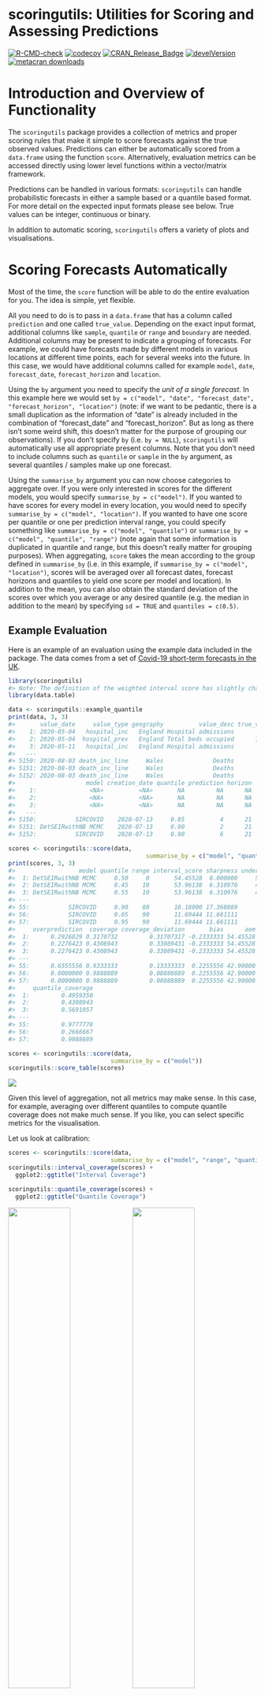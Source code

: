 scoringutils: Utilities for Scoring and Assessing Predictions
================

[![R-CMD-check](https://github.com/epiforecasts/scoringutils/workflows/R-CMD-check/badge.svg)](https://github.com/epiforecasts/scoringutils/actions)
[![codecov](https://codecov.io/gh/epiforecasts/scoringutils/branch/master/graphs/badge.svg)](https://codecov.io/gh/epiforecasts/scoringutils/)
[![CRAN_Release_Badge](https://www.r-pkg.org/badges/version-ago/scoringutils)](https://CRAN.R-project.org/package=scoringutils)
[![develVersion](https://img.shields.io/badge/devel%20version-0.1.7-green.svg?style=flat)](https://github.com/epiforecasts/scoringutils)
[![metacran
downloads](http://cranlogs.r-pkg.org/badges/grand-total/scoringutils)](https://cran.r-project.org/package=scoringutils)
<!-- badges: end -->

# Introduction and Overview of Functionality

The `scoringutils` package provides a collection of metrics and proper
scoring rules that make it simple to score forecasts against the true
observed values. Predictions can either be automatically scored from a
`data.frame` using the function `score`. Alternatively,
evaluation metrics can be accessed directly using lower level functions
within a vector/matrix framework.

Predictions can be handled in various formats: `scoringutils` can handle
probabilistic forecasts in either a sample based or a quantile based
format. For more detail on the expected input formats please see below.
True values can be integer, continuous or binary.

In addition to automatic scoring, `scoringutils` offers a variety of
plots and visualisations.

# Scoring Forecasts Automatically

Most of the time, the `score` function will be able to do the
entire evaluation for you. The idea is simple, yet flexible.

All you need to do is to pass in a `data.frame` that has a column called
`prediction` and one called `true_value`. Depending on the exact input
format, additional columns like `sample`, `quantile` or `range` and
`boundary` are needed. Additional columns may be present to indicate a
grouping of forecasts. For example, we could have forecasts made by
different models in various locations at different time points, each for
several weeks into the future. In this case, we would have additional
columns called for example `model`, `date`, `forecast_date`,
`forecast_horizon` and `location`.

Using the `by` argument you need to specify the *unit of a single
forecast*. In this example here we would set
`by = c("model", "date", "forecast_date", "forecast_horizon", "location")`
(note: if we want to be pedantic, there is a small duplication as the
information of “date” is already included in the combination of
“forecast_date” and “forecast_horizon”. But as long as there isn’t some
weird shift, this doesn’t matter for the purpose of grouping our
observations). If you don’t specify `by` (i.e. `by = NULL`),
`scoringutils` will automatically use all appropriate present columns.
Note that you don’t need to include columns such as `quantile` or
`sample` in the `by` argument, as several quantiles / samples make up
one forecast.

Using the `summarise_by` argument you can now choose categories to
aggregate over. If you were only interested in scores for the different
models, you would specify `summarise_by = c("model")`. If you wanted to
have scores for every model in every location, you would need to specify
`summarise_by = c("model", "location")`. If you wanted to have one score
per quantile or one per prediction interval range, you could specify
something like `summarise_by = c("model", "quantile")` or
`summarise_by = c("model", "quantile", "range")` (note again that some
information is duplicated in quantile and range, but this doesn’t really
matter for grouping purposes). When aggregating, `score` takes
the mean according to the group defined in `summarise_by` (i.e. in this
example, if `summarise_by = c("model", "location")`, scores will be
averaged over all forecast dates, forecast horizons and quantiles to
yield one score per model and location). In addition to the mean, you
can also obtain the standard deviation of the scores over which you
average or any desired quantile (e.g. the median in addition to the
mean) by specifying `sd = TRUE` and `quantiles = c(0.5)`.

## Example Evaluation

Here is an example of an evaluation using the example data included in
the package. The data comes from a set of [Covid-19 short-term forecasts
in the UK](https://github.com/epiforecasts/covid19.forecasts.uk).

``` r
library(scoringutils)
#> Note: The definition of the weighted interval score has slightly changed in version 0.1.5. If you want to use the old definition, use the argument `count_median_twice = TRUE` in the function `score()`
library(data.table)
```

``` r
data <- scoringutils::example_quantile
print(data, 3, 3)
#>       value_date     value_type geography          value_desc true_value
#>    1: 2020-05-04   hospital_inc   England Hospital admissions       1043
#>    2: 2020-05-04  hospital_prev   England Total beds occupied      10648
#>    3: 2020-05-11   hospital_inc   England Hospital admissions        743
#>   ---                                                                   
#> 5150: 2020-08-03 death_inc_line     Wales              Deaths          1
#> 5151: 2020-08-03 death_inc_line     Wales              Deaths          1
#> 5152: 2020-08-03 death_inc_line     Wales              Deaths          1
#>                    model creation_date quantile prediction horizon
#>    1:               <NA>          <NA>       NA         NA      NA
#>    2:               <NA>          <NA>       NA         NA      NA
#>    3:               <NA>          <NA>       NA         NA      NA
#>   ---                                                             
#> 5150:           SIRCOVID    2020-07-13     0.85          4      21
#> 5151: DetSEIRwithNB MCMC    2020-07-13     0.90          2      21
#> 5152:           SIRCOVID    2020-07-13     0.90          6      21

scores <- scoringutils::score(data, 
                                       summarise_by = c("model", "quantile", "range"))
print(scores, 3, 3)
#>                  model quantile range interval_score sharpness underprediction
#>  1: DetSEIRwithNB MCMC     0.50     0       54.45528  0.000000     54.16260163
#>  2: DetSEIRwithNB MCMC     0.45    10       53.96138  6.310976     47.42276423
#>  3: DetSEIRwithNB MCMC     0.55    10       53.96138  6.310976     47.42276423
#> ---                                                                           
#> 55:           SIRCOVID     0.90    80       18.18000 17.368889      0.15555556
#> 56:           SIRCOVID     0.05    90       11.69444 11.661111      0.03333333
#> 57:           SIRCOVID     0.95    90       11.69444 11.661111      0.03333333
#>     overprediction  coverage coverage_deviation       bias      aem
#>  1:      0.2926829 0.3170732         0.31707317 -0.2333333 54.45528
#>  2:      0.2276423 0.4308943         0.33089431 -0.2333333 54.45528
#>  3:      0.2276423 0.4308943         0.33089431 -0.2333333 54.45528
#> ---                                                                
#> 55:      0.6555556 0.9333333         0.13333333  0.2255556 42.90000
#> 56:      0.0000000 0.9888889         0.08888889  0.2255556 42.90000
#> 57:      0.0000000 0.9888889         0.08888889  0.2255556 42.90000
#>     quantile_coverage
#>  1:         0.4959350
#>  2:         0.4308943
#>  3:         0.5691057
#> ---                  
#> 55:         0.9777778
#> 56:         0.2666667
#> 57:         0.9888889
```

<!-- Using an appropriate level of summary, we can easily use the output for visualisation. The `scoringutils` package offers some built-in functions to help get a sense of the data -->

``` r
scores <- scoringutils::score(data, 
                             summarise_by = c("model"))
scoringutils::score_table(scores)
```

![](man/figures/unnamed-chunk-4-1.png)<!-- -->

Given this level of aggregation, not all metrics may make sense. In this
case, for example, averaging over different quantiles to compute
quantile coverage does not make much sense. If you like, you can select
specific metrics for the visualisation.

Let us look at calibration:

``` r
scores <- scoringutils::score(data, 
                             summarise_by = c("model", "range", "quantile"))
scoringutils::interval_coverage(scores) + 
  ggplot2::ggtitle("Interval Coverage")

scoringutils::quantile_coverage(scores) + 
  ggplot2::ggtitle("Quantile Coverage")
```

<img src="man/figures/unnamed-chunk-5-1.png" width="50%" /><img src="man/figures/unnamed-chunk-5-2.png" width="50%" />

Let us look at the individual components of the weighted interval score:

``` r
scores <- scoringutils::score(data, 
                             summarise_by = c("model", "value_desc"))
scoringutils::wis_components(scores, facet_formula = ~ value_desc)
```

![](man/figures/unnamed-chunk-6-1.png)<!-- -->

We can also look at contributions to different metrics by range:

``` r
scores <- scoringutils::score(data, 
                             summarise_by = c("model", "range", "value_desc"))
scoringutils::plot_ranges(scores, y = "interval_score", 
                         facet_formula = ~ value_desc)
```

![](man/figures/unnamed-chunk-7-1.png)<!-- -->

We can also visualise metrics using a heatmap:

``` r
scores <- scoringutils::score(data, 
                             summarise_by = c("model", "horizon"))
scores <- scores[, horizon := as.factor(horizon)]
scoringutils::plot_heatmap(scores, 
                            x = "horizon", metric = "bias")
```

![](man/figures/unnamed-chunk-8-1.png)<!-- -->

### Expected Input Formats

The `score` function is designed to work with various different
input formats. The following formats are currently supported:

quantile forecasts in either a plain quantile format or in a format that
specifies interval ranges and the boundary of a given interval range.

``` r
print(scoringutils::example_quantile, 3, 3)
#>       value_date     value_type geography          value_desc true_value
#>    1: 2020-05-04   hospital_inc   England Hospital admissions       1043
#>    2: 2020-05-04  hospital_prev   England Total beds occupied      10648
#>    3: 2020-05-11   hospital_inc   England Hospital admissions        743
#>   ---                                                                   
#> 5150: 2020-08-03 death_inc_line     Wales              Deaths          1
#> 5151: 2020-08-03 death_inc_line     Wales              Deaths          1
#> 5152: 2020-08-03 death_inc_line     Wales              Deaths          1
#>                    model creation_date quantile prediction horizon
#>    1:               <NA>          <NA>       NA         NA      NA
#>    2:               <NA>          <NA>       NA         NA      NA
#>    3:               <NA>          <NA>       NA         NA      NA
#>   ---                                                             
#> 5150:           SIRCOVID    2020-07-13     0.85          4      21
#> 5151: DetSEIRwithNB MCMC    2020-07-13     0.90          2      21
#> 5152:           SIRCOVID    2020-07-13     0.90          6      21
print(scoringutils::example_range_long, 3, 3)
#>       value_date     value_type geography          value_desc true_value
#>    1: 2020-05-04   hospital_inc   England Hospital admissions       1043
#>    2: 2020-05-04  hospital_prev   England Total beds occupied      10648
#>    3: 2020-05-11   hospital_inc   England Hospital admissions        743
#>   ---                                                                   
#> 5417: 2020-07-27 death_inc_line     Wales              Deaths          1
#> 5418: 2020-08-03 death_inc_line     Wales              Deaths          1
#> 5419: 2020-08-03 death_inc_line     Wales              Deaths          1
#>                    model creation_date prediction horizon boundary range
#>    1:               <NA>          <NA>         NA      NA     <NA>    NA
#>    2:               <NA>          <NA>         NA      NA     <NA>    NA
#>    3:               <NA>          <NA>         NA      NA     <NA>    NA
#>   ---                                                                   
#> 5417:           SIRCOVID    2020-07-13          1      14    upper     0
#> 5418: DetSEIRwithNB MCMC    2020-07-13          0      21    upper     0
#> 5419:           SIRCOVID    2020-07-13          1      21    upper     0
print(scoringutils::example_range_wide, 3, 3)
#>      value_date     value_type        geography          value_desc true_value
#>   1: 2020-05-04 death_inc_line          England              Deaths        448
#>   2: 2020-05-04 death_inc_line Northern Ireland              Deaths          9
#>   3: 2020-05-04 death_inc_line         Scotland              Deaths         40
#>  ---                                                                          
#> 344: 2020-08-03  hospital_prev          England Total beds occupied        784
#> 345: 2020-08-03  hospital_prev         Scotland Total beds occupied        265
#> 346: 2020-08-03       icu_prev         Scotland   ICU beds occupied          3
#>                   model creation_date horizon lower_0 lower_10 lower_20
#>   1:               <NA>          <NA>      NA      NA       NA       NA
#>   2:               <NA>          <NA>      NA      NA       NA       NA
#>   3:               <NA>          <NA>      NA      NA       NA       NA
#>  ---                                                                   
#> 344:               <NA>          <NA>      NA      NA       NA       NA
#> 345:               <NA>          <NA>      NA      NA       NA       NA
#> 346: DetSEIRwithNB MCMC    2020-07-13      21       2        2        2
#>      lower_30 lower_40 lower_50 lower_60 lower_70 lower_80 lower_90 upper_0
#>   1:       NA       NA       NA       NA       NA       NA       NA      NA
#>   2:       NA       NA       NA       NA       NA       NA       NA      NA
#>   3:       NA       NA       NA       NA       NA       NA       NA      NA
#>  ---                                                                       
#> 344:       NA       NA       NA       NA       NA       NA       NA      NA
#> 345:       NA       NA       NA       NA       NA       NA       NA      NA
#> 346:        2        2        1        1        1        1        0       2
#>      upper_10 upper_20 upper_30 upper_40 upper_50 upper_60 upper_70 upper_80
#>   1:       NA       NA       NA       NA       NA       NA       NA       NA
#>   2:       NA       NA       NA       NA       NA       NA       NA       NA
#>   3:       NA       NA       NA       NA       NA       NA       NA       NA
#>  ---                                                                        
#> 344:       NA       NA       NA       NA       NA       NA       NA       NA
#> 345:       NA       NA       NA       NA       NA       NA       NA       NA
#> 346:        3        3        3        3        4        4        4        5
#>      upper_90
#>   1:       NA
#>   2:       NA
#>   3:       NA
#>  ---         
#> 344:       NA
#> 345:       NA
#> 346:        6
```

sample based format with either continuous or integer values

``` r
print(scoringutils::example_integer, 3, 3)
#>        value_date     value_type geography          value_desc    model
#>     1: 2020-05-04   hospital_inc   England Hospital admissions     <NA>
#>     2: 2020-05-04  hospital_prev   England Total beds occupied     <NA>
#>     3: 2020-05-11   hospital_inc   England Hospital admissions     <NA>
#>    ---                                                                 
#> 13427: 2020-08-03 death_inc_line     Wales              Deaths SIRCOVID
#> 13428: 2020-08-03 death_inc_line     Wales              Deaths SIRCOVID
#> 13429: 2020-08-03 death_inc_line     Wales              Deaths SIRCOVID
#>        creation_date horizon prediction sample true_value
#>     1:          <NA>      NA         NA     NA       1043
#>     2:          <NA>      NA         NA     NA      10648
#>     3:          <NA>      NA         NA     NA        743
#>    ---                                                   
#> 13427:    2020-07-13      21          0     48          1
#> 13428:    2020-07-13      21          0     49          1
#> 13429:    2020-07-13      21          0     50          1
print(scoringutils::example_continuous, 3, 3)
#>        value_date     value_type geography          value_desc    model
#>     1: 2020-05-04   hospital_inc   England Hospital admissions     <NA>
#>     2: 2020-05-04  hospital_prev   England Total beds occupied     <NA>
#>     3: 2020-05-11   hospital_inc   England Hospital admissions     <NA>
#>    ---                                                                 
#> 13427: 2020-08-03 death_inc_line     Wales              Deaths SIRCOVID
#> 13428: 2020-08-03 death_inc_line     Wales              Deaths SIRCOVID
#> 13429: 2020-08-03 death_inc_line     Wales              Deaths SIRCOVID
#>        creation_date horizon   prediction sample true_value
#>     1:          <NA>      NA           NA     NA       1043
#>     2:          <NA>      NA           NA     NA      10648
#>     3:          <NA>      NA           NA     NA        743
#>    ---                                                     
#> 13427:    2020-07-13      21 0.3340917507     48          1
#> 13428:    2020-07-13      21 0.3540187438     49          1
#> 13429:    2020-07-13      21 0.0001998965     50          1
```

forecasts in a binary format:

``` r
print(scoringutils::example_binary, 3, 3)
#>      value_date     value_type geography          value_desc              model
#>   1: 2020-05-04   hospital_inc   England Hospital admissions               <NA>
#>   2: 2020-05-04  hospital_prev   England Total beds occupied               <NA>
#>   3: 2020-05-11   hospital_inc   England Hospital admissions               <NA>
#>  ---                                                                           
#> 344: 2020-07-27 death_inc_line     Wales              Deaths           SIRCOVID
#> 345: 2020-08-03 death_inc_line     Wales              Deaths DetSEIRwithNB MCMC
#> 346: 2020-08-03 death_inc_line     Wales              Deaths           SIRCOVID
#>      creation_date horizon prediction true_value
#>   1:          <NA>      NA         NA         NA
#>   2:          <NA>      NA         NA         NA
#>   3:          <NA>      NA         NA         NA
#>  ---                                            
#> 344:    2020-07-13      14       0.34          0
#> 345:    2020-07-13      21       0.22          1
#> 346:    2020-07-13      21       0.26          0
```

It also offers functionality to convert between these formats. For more
information have a look at the documentation of the following functions:

``` r
scoringutils::sample_to_quantile() # convert from sample based to quantile format
scoringutils::range_long_to_quantile() # convert from range format to plain quantile
scoringutils::quantile_to_range_long() # convert the other way round
scoringutils::range_wide_to_long() # convert range based format from wide to long
scoringutils::range_long_to_wide() # convert the other way round
```

# Scoring Forecasts Directly

A variety of metrics and scoring rules can also be accessed directly
through the `scoringutils` package.

The following gives an overview of (most of) the implemented metrics.

## Bias

The function `bias` determines bias from predictive Monte-Carlo samples,
automatically recognising whether forecasts are continuous or integer
valued.

For continuous forecasts, Bias is measured as
*B*<sub>*t*</sub>(*P*<sub>*t*</sub>,*x*<sub>*t*</sub>) = 1 − 2 ⋅ (*P*<sub>*t*</sub>(*x*<sub>*t*</sub>))

where *P*<sub>*t*</sub> is the empirical cumulative distribution
function of the prediction for the true value *x*<sub>*t*</sub>.
Computationally, *P*<sub>*t*</sub>(*x*<sub>*t*</sub>) is just calculated
as the fraction of predictive samples for *x*<sub>*t*</sub> that are
smaller than *x*<sub>*t*</sub>.

For integer valued forecasts, Bias is measured as

*B*<sub>*t*</sub>(*P*<sub>*t*</sub>,*x*<sub>*t*</sub>) = 1 − (*P*<sub>*t*</sub>(*x*<sub>*t*</sub>)+*P*<sub>*t*</sub>(*x*<sub>*t*</sub>+1))

to adjust for the integer nature of the forecasts. In both cases, Bias
can assume values between -1 and 1 and is 0 ideally.

``` r
## integer valued forecasts
true_values <- rpois(30, lambda = 1:30)
predictions <- replicate(200, rpois(n = 30, lambda = 1:30))
bias(true_values, predictions)
#>  [1] -0.700 -0.520 -0.460 -0.665  0.305  0.780  0.750 -0.600 -0.935  0.975
#> [11] -0.410 -0.380 -0.135  0.080  0.580 -0.310 -0.380 -0.195  0.375  0.700
#> [21]  0.545 -0.010  0.080 -0.440  0.885  0.310  0.530 -0.945 -0.045 -0.635

## continuous forecasts
true_values <- rnorm(30, mean = 1:30)
predictions <- replicate(200, rnorm(30, mean = 1:30))
bias(true_values, predictions)
#>  [1] -0.17  0.42  0.53 -0.70  0.71 -0.49 -0.71  0.28 -0.51  0.53  0.92  0.52
#> [13]  0.31 -0.92  0.03  0.75 -0.66  0.59  0.48 -0.83 -0.99 -0.66 -0.57  0.54
#> [25]  0.43 -0.33 -0.27 -0.39  0.58 -0.17
```

## Sharpness

Sharpness is the ability of the model to generate predictions within a
narrow range. It is a data-independent measure, and is purely a feature
of the forecasts themselves.

Sharpness of predictive samples corresponding to one single true value
is measured as the normalised median of the absolute deviation from the
median of the predictive samples. For details, see `?stats::mad`

``` r
predictions <- replicate(200, rpois(n = 30, lambda = 1:30))
sharpness(predictions)
#>  [1] 1.4826 1.4826 1.4826 1.4826 1.4826 2.9652 2.9652 2.9652 2.9652 2.9652
#> [11] 4.4478 2.9652 2.9652 2.9652 4.4478 4.4478 3.7065 4.4478 4.4478 4.4478
#> [21] 5.9304 4.4478 4.4478 4.4478 4.4478 4.4478 4.4478 5.9304 4.4478 5.9304
```

## Calibration

Calibration or reliability of forecasts is the ability of a model to
correctly identify its own uncertainty in making predictions. In a model
with perfect calibration, the observed data at each time point look as
if they came from the predictive probability distribution at that time.

Equivalently, one can inspect the probability integral transform of the
predictive distribution at time t,

*u*<sub>*t*</sub> = *F*<sub>*t*</sub>(*x*<sub>*t*</sub>)

where *x*<sub>*t*</sub> is the observed data point at time
*t* in *t*<sub>1</sub>, …, *t*<sub>*n*</sub>, n being the number of
forecasts, and *F*<sub>*t*</sub> is the (continuous) predictive
cumulative probability distribution at time t. If the true probability
distribution of outcomes at time t is *G*<sub>*t*</sub> then the
forecasts *F*<sub>*t*</sub> are said to be ideal if
*F*<sub>*t*</sub> = *G*<sub>*t*</sub> at all times *t*. In that case,
the probabilities ut are distributed uniformly.

In the case of discrete outcomes such as incidence counts, the PIT is no
longer uniform even when forecasts are ideal. In that case a randomised
PIT can be used instead:

*u*<sub>*t*</sub> = *P*<sub>*t*</sub>(*k*<sub>*t*</sub>) + *v* ⋅ (*P*<sub>*t*</sub>(*k*<sub>*t*</sub>)−*P*<sub>*t*</sub>(*k*<sub>*t*</sub>−1))

where *k*<sub>*t*</sub> is the observed count, *P*<sub>*t*</sub>(*x*) is
the predictive cumulative probability of observing incidence *k* at time
*t*, *P*<sub>*t*</sub>(−1) = 0 by definition and *v* is standard uniform
and independent of *k*. If *P*<sub>*t*</sub> is the true cumulative
probability distribution, then *u*<sub>*t*</sub> is standard uniform.

The function checks whether integer or continuous forecasts were
provided. It then applies the (randomised) probability integral and
tests the values *u*<sub>*t*</sub> for uniformity using the
Anderson-Darling test.

As a rule of thumb, there is no evidence to suggest a forecasting model
is miscalibrated if the p-value found was greater than a threshold of
*p* \>  = 0.1, some evidence that it was miscalibrated if
0.01 \< *p* \< 0.1, and good evidence that it was miscalibrated if
*p* \<  = 0.01. In this context it should be noted, though, that
uniformity of the PIT is a necessary but not sufficient condition of
calibration. It should als be noted that the test only works given
sufficient samples, otherwise the Null hypothesis will often be rejected
outright.

## Continuous Ranked Probability Score (CRPS)

Wrapper around the `crps_sample` function from the `scoringRules`
package. For more information look at the manuals from the
`scoringRules` package. The function can be used for continuous as well
as integer valued forecasts. Smaller values are better.

``` r
true_values <- rpois(30, lambda = 1:30)
predictions <- replicate(200, rpois(n = 30, lambda = 1:30))
crps(true_values, predictions)
#>  [1] 0.633225 0.522550 0.396400 2.935500 0.646975 1.092100 1.673725 1.208975
#>  [9] 2.349250 1.457050 1.492775 3.949725 1.190300 3.185700 5.178925 0.968050
#> [17] 0.979150 1.072325 2.183100 4.927400 1.109600 1.740250 1.685275 1.841800
#> [25] 1.937725 1.789300 2.097750 1.441450 7.593550 8.196575
```

## Dawid-Sebastiani Score (DSS)

Wrapper around the `dss_sample` function from the `scoringRules`
package. For more information look at the manuals from the
`scoringRules` package. The function can be used for continuous as well
as integer valued forecasts. Smaller values are better.

``` r
true_values <- rpois(30, lambda = 1:30)
predictions <- replicate(200, rpois(n = 30, lambda = 1:30))
dss(true_values, predictions)
#>  [1] -0.1800783  1.0913706  1.0079771  3.4442881  1.3031143  1.8876494
#>  [7]  2.3585774  2.2110750  2.3802473  2.6640302  3.0230465  7.3333000
#> [13]  2.7466030  2.8338357  2.8143720  2.8633432  2.8711060  3.3624147
#> [19]  3.0109214  3.0643456  3.1705285  3.9281835  3.3284476 16.2662208
#> [25]  3.2660274  3.5280882  3.9380496  4.4371102  3.4380811  3.6981317
```

## Log Score

Wrapper around the `log_sample` function from the `scoringRules`
package. For more information look at the manuals from the
`scoringRules` package. The function should not be used for integer
valued forecasts. While Log Scores are in principle possible for integer
valued forecasts they require a kernel density estimate which is not
well defined for discrete values. Smaller values are better.

``` r
true_values <- rnorm(30, mean = 1:30)
predictions <- replicate(200, rnorm(n = 30, mean = 1:30))
logs(true_values, predictions)
#>  [1] 1.2611949 2.0085114 0.9560384 1.0689759 1.0129317 1.4904568 2.9205285
#>  [8] 0.8460895 1.4281170 0.9316350 0.9953321 1.0236646 0.9766526 1.8764237
#> [15] 1.6515511 1.0918181 2.1622704 1.5427550 0.8694894 1.5452538 0.9868115
#> [22] 0.9044315 1.3446104 1.9701726 1.1217898 1.2175854 1.4064990 1.0417268
#> [29] 1.1115333 0.8998055
```

## Brier Score

The Brier score is a proper score rule that assesses the accuracy of
probabilistic binary predictions. The outcomes can be either 0 or 1, the
predictions must be a probability that the true outcome will be 1.

The Brier Score is then computed as the mean squared error between the
probabilistic prediction and the true outcome.

``` r
true_values <- sample(c(0,1), size = 30, replace = TRUE)
predictions <- runif(n = 30, min = 0, max = 1)

brier_score(true_values, predictions)
#> [1] 0.3554911
```

## Interval Score

The Interval Score is a Proper Scoring Rule to score quantile
predictions, following Gneiting and Raftery (2007). Smaller values are
better.

The score is computed as

![interval_score](man/figures/interval_score.png)

where 1() is the indicator function and *α* is the decimal value that
indicates how much is outside the prediction interval. To improve
usability, the user is asked to provide an interval range in percentage
terms, i.e. interval_range = 90 (percent) for a 90 percent prediction
interval. Correspondingly, the user would have to provide the 5% and 95%
quantiles (the corresponding alpha would then be 0.1). No specific
distribution is assumed, but the range has to be symmetric (i.e you
can’t use the 0.1 quantile as the lower bound and the 0.7 quantile as
the upper). Setting `weigh = TRUE` will weigh the score by
$\\frac{\\alpha}{2}$ such that the Interval Score converges to the CRPS
for increasing number of quantiles.

``` r
true_values <- rnorm(30, mean = 1:30)
interval_range <- 90
alpha <- (100 - interval_range) / 100
lower <- qnorm(alpha/2, rnorm(30, mean = 1:30))
upper <- qnorm((1- alpha/2), rnorm(30, mean = 1:30))

interval_score(true_values = true_values,
               lower = lower,
               upper = upper,
               interval_range = interval_range)
#>  [1] 0.1435602 0.1363273 0.1214869 0.3309745 0.1909975 0.1015329 0.1686463
#>  [8] 0.1605127 0.2402594 0.1066244 0.7533624 0.5321044 0.1682648 0.2013887
#> [15] 0.3317460 0.2161267 0.3294493 0.1764297 0.9422938 0.2414125 2.0005948
#> [22] 0.1053030 0.1262531 0.2189997 0.1860936 0.1452726 0.1516566 0.2706347
#> [29] 0.1062714 0.2404143
```
